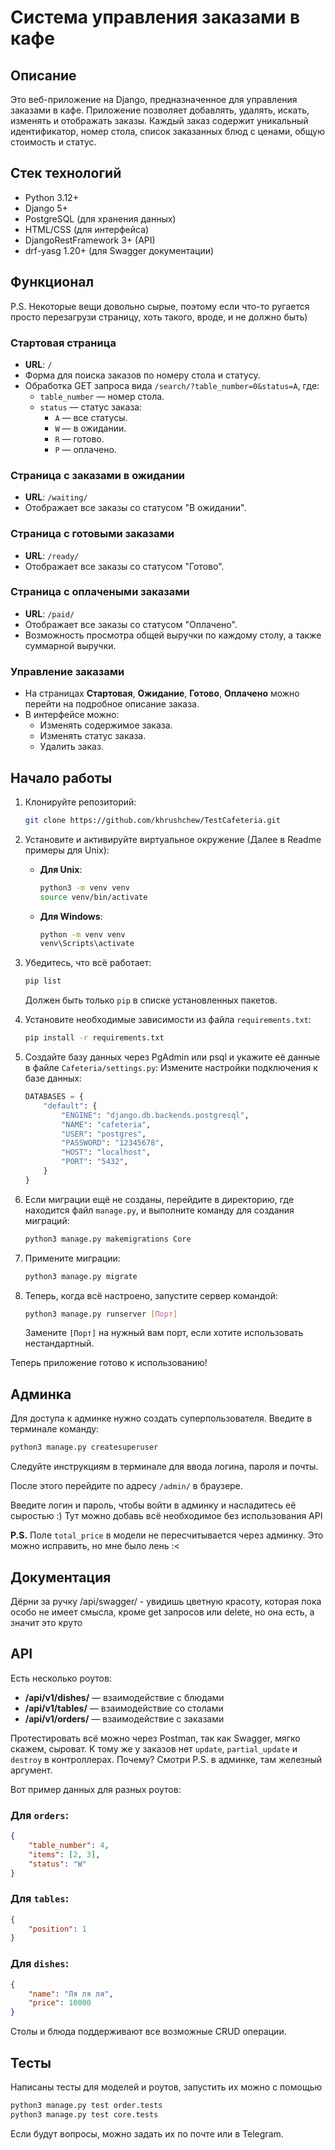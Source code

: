 # Система управления заказами в кафе

## Описание
Это веб-приложение на Django, предназначенное для управления заказами в кафе. Приложение позволяет добавлять, удалять, искать, изменять и отображать заказы. Каждый заказ содержит уникальный идентификатор, номер стола, список заказанных блюд с ценами, общую стоимость и статус.

## Стек технологий
- Python 3.12+
- Django 5+
- PostgreSQL (для хранения данных)
- HTML/CSS (для интерфейса)
- DjangoRestFramework 3+ (API)
- drf-yasg 1.20+ (для Swagger документации)

## Функционал
P.S. Некоторые вещи довольно сырые, поэтому если что-то ругается просто перезагрузи страницу, хоть такого, вроде, и не должно быть)

### Стартовая страница
- **URL**: `/`
- Форма для поиска заказов по номеру стола и статусу.
- Обработка GET запроса вида `/search/?table_number=0&status=A`, где:
  - `table_number` — номер стола.
  - `status` — статус заказа: 
    - `A` — все статусы.
    - `W` — в ожидании.
    - `R` — готово.
    - `P` — оплачено.

### Страница с заказами в ожидании
- **URL**: `/waiting/`
- Отображает все заказы со статусом "В ожидании".

### Страница с готовыми заказами
- **URL**: `/ready/`
- Отображает все заказы со статусом "Готово".

### Страница с оплачеными заказами
- **URL**: `/paid/`
- Отображает все заказы со статусом "Оплачено".
- Возможность просмотра общей выручки по каждому столу, а также суммарной выручки.

### Управление заказами
- На страницах **Стартовая**, **Ожидание**, **Готово**, **Оплачено** можно перейти на подробное описание заказа.
- В интерфейсе можно:
  - Изменять содержимое заказа.
  - Изменять статус заказа.
  - Удалить заказ.

## Начало работы

1. Клонируйте репозиторий:
   ```bash
   git clone https://github.com/khrushchew/TestCafeteria.git
   ```

2. Установите и активируйте виртуальное окружение (Далее в Readme примеры для Unix):
   - **Для Unix**:
     ```bash
     python3 -m venv venv
     source venv/bin/activate
     ```
   - **Для Windows**:
     ```bash
     python -m venv venv
     venv\Scripts\activate
     ```

3. Убедитесь, что всё работает:
   ```bash
   pip list
   ```
   Должен быть только `pip` в списке установленных пакетов.

4. Установите необходимые зависимости из файла `requirements.txt`:
   ```bash
   pip install -r requirements.txt
   ```

5. Создайте базу данных через PgAdmin или psql и укажите её данные в файле `Cafeteria/settings.py`:
   Измените настройки подключения к базе данных:
   ```python
   DATABASES = {
       "default": {
           "ENGINE": "django.db.backends.postgresql",
           "NAME": "cafeteria",
           "USER": "postgres",
           "PASSWORD": "12345678",
           "HOST": "localhost",
           "PORT": "5432",
       }
   }
   ```

6. Если миграции ещё не созданы, перейдите в директорию, где находится файл `manage.py`, и выполните команду для создания миграций:
   ```bash
   python3 manage.py makemigrations Core
   ```

7. Примените миграции:
   ```bash
   python3 manage.py migrate
   ```

8. Теперь, когда всё настроено, запустите сервер командой:
   ```bash
   python3 manage.py runserver [Порт]
   ```
   Замените `[Порт]` на нужный вам порт, если хотите использовать нестандартный.

Теперь приложение готово к использованию!

## Админка

Для доступа к админке нужно создать суперпользователя. Введите в терминале команду:
```bash
python3 manage.py createsuperuser
```

Следуйте инструкциям в терминале для ввода логина, пароля и почты.

После этого перейдите по адресу `/admin/` в браузере.

Введите логин и пароль, чтобы войти в админку и насладитесь её сыростью :) 
Тут можно добавь всё необходимое без использования API

**P.S.** Поле `total_price` в модели не пересчитывается через админку. Это можно исправить, но мне было лень :<

## Документация

Дёрни за ручку /api/swagger/ - увидишь цветную красоту, которая пока особо не имеет смысла, кроме get запросов или delete, но она есть, а значит это круто

## API

Есть несколько роутов:

- **/api/v1/dishes/** — взаимодействие с блюдами
- **/api/v1/tables/** — взаимодействие со столами
- **/api/v1/orders/** — взаимодействие с заказами

Протестировать всё можно через Postman, так как Swagger, мягко скажем, сыроват. К тому же у заказов нет `update`, `partial_update` и `destroy` в контроллерах. Почему? Смотри P.S. в админке, там железный аргумент.

Вот пример данных для разных роутов:

### Для `orders`:
```json
{
    "table_number": 4,
    "items": [2, 3],
    "status": "W"
}
```

### Для `tables`:
```json
{
    "position": 1
}
```

### Для `dishes`:
```json
{
    "name": "Ля ля ля",
    "price": 10000
}
```

Столы и блюда поддерживают все возможные CRUD операции.

## Тесты

Написаны тесты для моделей и роутов, запустить их можно с помощью
```bash
python3 manage.py test order.tests
python3 manage.py test core.tests 
```

Если будут вопросы, можно задать их по почте или в Telegram.
